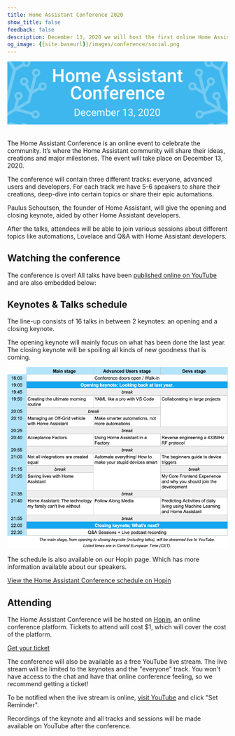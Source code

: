```yaml
---
title: Home Assistant Conference 2020
show_title: false
feedback: false
description: December 13, 2020 we will host the first online Home Assistant Conference.
og_image: {{site.baseurl}}/images/conference/social.png
---
```


<img src='/images/conference/conference-header.png' alt='Home Assistant Conference header' class='no-shadow'>
<br><br>

The Home Assistant Conference is an online event to celebrate the community. It’s where the Home Assistant community will share their ideas, creations and major milestones. The event will take place on December 13, 2020.

The conference will contain three different tracks: everyone, advanced users and developers. For each track we have 5-6 speakers to share their creations, deep-dive into certain topics or share their epic automations.

Paulus Schoutsen, the founder of Home Assistant, will give the opening and closing keynote, aided by other Home Assistant developers.

After the talks, attendees will be able to join various sessions about different topics like automations, Lovelace and Q&A with Home Assistant developers.

## Watching the conference

The conference is over! All talks have been [published online on YouTube](https://www.youtube.com/playlist?list=PLKsVm4cWHDQDGRXnybFUOLlcDWPsroGGB) and are also embedded below:

<lite-youtube videoid="eh7BO_qro7c" playlistid="PLKsVm4cWHDQDGRXnybFUOLlcDWPsroGGB" videotitle="Home Assistant Conference 2020" posterquality="maxresdefault"></lite-youtube>

## Keynotes & Talks schedule

The line-up consists of 16 talks in between 2 keynotes: an opening and a closing
keynote.

The opening keynote will mainly focus on what has been done the last year. The
closing keynote will be spoiling all kinds of new goodness that is coming.

<img src='/images/conference/schedule.png' alt='Home Assistant Conference schedule' class='no-shadow'>

The schedule is also available on our Hopin page. Which has more information
available about our speakers.

[View the Home Assistant Conference schedule on Hopin](https://hopin.to/events/home-assistant-conference#schedule)

## Attending

The Home Assistant Conference will be hosted on [Hopin](https://hopin.to/events/home-assistant-conference), an online conference platform. Tickets to attend will cost $1, which will cover the cost of the platform.

<a class="btn" href="https://hopin.to/events/home-assistant-conference">Get your ticket</a>

The conference will also be available as a free YouTube live stream. The live stream will be limited to the keynotes and the "everyone" track. You won't have access to the chat and have that online conference feeling, so we recommend getting a ticket!

To be notified when the live stream is online, [visit YouTube](https://www.youtube.com/watch?v=xSB_MuKkgxE) and click "Set Reminder".

Recordings of the keynote and all tracks and sessions will be made available on YouTube after the conference.
